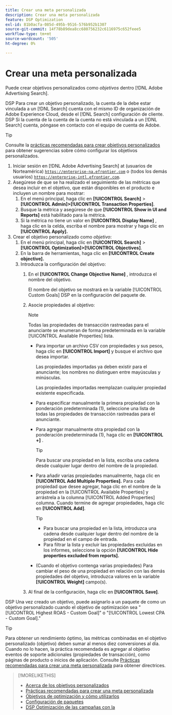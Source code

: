 ```yaml
---
title: Crear una meta personalizada
description: Crear una meta personalizada
feature: DSP Optimization
exl-id: 81b0acfa-085d-495b-9516-576b952b1307
source-git-commit: 14f78b89dea8cc680756232c6116975c652feee5
workflow-type: tm+mt
source-wordcount: '505'
ht-degree: 0%

---
```


# Crear una meta personalizada

Puede crear objetivos personalizados como *objetivos* dentro [!DNL Adobe Advertising Search].

DSP Para crear un objetivo personalizado, la cuenta de la debe estar vinculada a un [!DNL Search] cuenta con el mismo ID de organización de Adobe Experience Cloud, desde el [!DNL Search] configuración de cliente. DSP Si la cuenta de la cuenta de la cuenta no está vinculada a un [!DNL Search] cuenta, póngase en contacto con el equipo de cuenta de Adobe.

>[!TIP]
>
>Consulte la [prácticas recomendadas para crear objetivos personalizados](custom-goal-best-practices.md) para obtener sugerencias sobre cómo configurar los objetivos personalizados.

1. Iniciar sesión en [!DNL Adobe Advertising Search] at (usuarios de Norteamérica) [`https://enterprise-na.efrontier.com`](https://enterprise-na.efrontier.com) o (todos los demás usuarios) [`https://enterprise-intl.efrontier.com`](https://enterprise-intl.efrontier.com).
1. Asegúrese de que se ha realizado el seguimiento de las métricas que desea incluir en el objetivo, que están disponibles en el producto e incluyen un nombre para mostrar:
   1. En el menú principal, haga clic en **[!UICONTROL Search]** > **[!UICONTROL Admin]>[!UICONTROL Transaction Properties]**.
   1. Busque la métrica y asegúrese de que **[!UICONTROL Show in UI and Reports]** está habilitado para la métrica.
   1. Si la métrica no tiene un valor en **[!UICONTROL Display Name]** , haga clic en la celda, escriba el nombre para mostrar y haga clic en **[!UICONTROL Apply].**
1. Crear el objetivo personalizado como *objetivo*:
   1. En el menú principal, haga clic en **[!UICONTROL Search]** > **[!UICONTROL Optimization]>[!UICONTROL Objectives]**.
   1. En la barra de herramientas, haga clic en **[!UICONTROL Create objective].**
   1. Introduzca la configuración del objetivo:
      1. En el **[!UICONTROL Change Objective Name]** , introduzca el nombre del objetivo.

         El nombre del objetivo se mostrará en la variable [!UICONTROL Custom Goals] DSP en la configuración del paquete de.

      1. Asocie propiedades al objetivo:

         >[!NOTE]
         >
         > Todas las propiedades de transacción rastreadas para el anunciante se enumeran de forma predeterminada en la variable [!UICONTROL Available Properties] lista.

         * Para importar un archivo CSV con propiedades y sus pesos, haga clic en **[!UICONTROL Import]** y busque el archivo que desea importar.

            Las propiedades importadas ya deben existir para el anunciante; los nombres no distinguen entre mayúsculas y minúsculas.

            Las propiedades importadas reemplazan cualquier propiedad existente especificada.

         * Para especificar manualmente la primera propiedad con la ponderación predeterminada (1), seleccione una lista de todas las propiedades de transacción rastreadas para el anunciante.

         * Para agregar manualmente otra propiedad con la ponderación predeterminada (1), haga clic en **[!UICONTROL +]** .

            >[!TIP]
            >
            > Para buscar una propiedad en la lista, escriba una cadena desde cualquier lugar dentro del nombre de la propiedad.

         * Para añadir varias propiedades manualmente, haga clic en **[!UICONTROL Add Multiple Properties].** Para cada propiedad que desee agregar, haga clic en el nombre de la propiedad en la [!UICONTROL Available Properties] y arrástrela a la columna [!UICONTROL Added Properties] columna. Cuando termine de agregar propiedades, haga clic en **[!UICONTROL Add]**.

            >[!TIP]
            >
            >* Para buscar una propiedad en la lista, introduzca una cadena desde cualquier lugar dentro del nombre de la propiedad en el campo de entrada.
            >* Para filtrar la lista y excluir las propiedades excluidas en los informes, seleccione la opción **[!UICONTROL Hide properties excluded from reports].**


         * (Cuando el objetivo contenga varias propiedades) Para cambiar el peso de una propiedad en relación con las demás propiedades del objetivo, introduzca valores en la variable **[!UICONTROL Weight]** campo(s).
      1. Al final de la configuración, haga clic en **[!UICONTROL Save]**.


DSP Una vez creado un objetivo, puede asignarlo a un paquete de como un objetivo personalizado cuando el objetivo de optimización sea &quot;[!UICONTROL Highest ROAS - Custom Goal]&quot; o &quot;[!UICONTROL Lowest CPA - Custom Goal].&quot;

>[!TIP]
>
>Para obtener un rendimiento óptimo, las métricas combinadas en el objetivo personalizado (objetivo) deben sumar al menos diez conversiones al día. Cuando no lo hacen, la práctica recomendada es agregar al objetivo eventos de soporte adicionales (propiedades de transacción), como páginas de producto o inicios de aplicación. Consulte [Prácticas recomendadas para crear una meta personalizada](custom-goal-best-practices.md) para obtener directrices.

>[!MORELIKETHIS]
>
>* [Acerca de los objetivos personalizados](custom-goal-about.md)
>* [Prácticas recomendadas para crear una meta personalizada](custom-goal-best-practices.md)
>* [Objetivos de optimización y cómo utilizarlos](optimization-goals.md)
>* [Configuración de paquetes](/help/dsp/campaign-management/packages/package-settings.md)
> * [DSP Optimización de las campañas con la](optimization-how-dsp-optimizes-campaigns.md)

